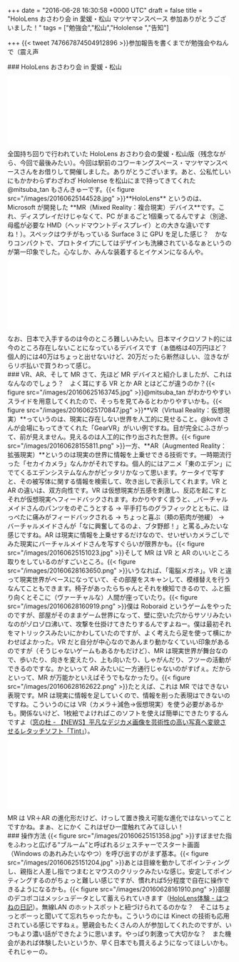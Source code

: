 
+++
date = "2016-06-28 16:30:58 +0000 UTC"
draft = false
title = "HoloLens おさわり会 in 愛媛・松山 マツヤマンスペース 参加ありがとうございました！"
tags = ["勉強会","松山","Hololense ","告知"]

+++
{{< tweet 747667874504912896 >}}参加報告を書くまでが勉強会やねんで（震え声

<div class="section">
    ### HoloLens おさわり会 in 愛媛・松山
    <iframe src="//hatenablog-parts.com/embed?url=http%3A%2F%2Fhololens.connpass.com%2Fevent%2F31786%2F" title="HoloLens おさわり会 in 愛媛・松山 マツヤマンスペース (2016/06/25 14:00〜)" class="embed-card embed-webcard" scrolling="no" frameborder="0" style="display: block; width: 100%; height: 155px; max-width: 500px; margin: 10px 0px;"></iframe>全国持ち回りで行われていた HoloLens おさわり会の愛媛・松山版（残念ながら、今回で最後みたい）。今回は駅前のコワーキングスペース・マツヤマンスペースさんをお借りして開催しました。ありがとうございます。あと、公私忙しいにもかかわらずわざわざ Hololense を松山にまで持ってきてくれた @mitsuba_tan もさんきゅーです。{{< figure src="/images/20160625144528.jpg"  >}}**HoloLens** というのは、Microsoft が開発した **MR（Mixed Reality：複合現実）デバイス**です。これ、ディスプレイだけじゃなくて、PC がまるごと1個乗ってるんですよ（別途、母艦が必要な HMD（ヘッドマウントディスプレイ）との大きな違いですね！）。スペックはウチがもっている Surface 3 に GPU を足した感じ？　かなりコンパクトで、プロトタイプにしてはデザインも洗練されているなぁというのが第一印象でした。心なしか、みんな装着するとイケメンになるんや。<iframe src="//hatenablog-parts.com/embed?url=https%3A%2F%2Fwww.microsoft.com%2Fmicrosoft-hololens%2Fen-us" title="Microsoft HoloLens" class="embed-card embed-webcard" scrolling="no" frameborder="0" style="display: block; width: 100%; height: 155px; max-width: 500px; margin: 10px 0px;"></iframe>なお、日本で入手するのは今のところ難しいみたい。日本マイクロソフト的には今のところ存在しないことになっているデバイスです（ぁ価格は40万円ほど？　個人的には40万はちょっと出せないけど、20万だったら断然ほしい、泣きながらリボ払いで買うわって感じ。

</div>
<div class="section">
    ### VR、AR、そして MR
    さて、先ほど MR デバイスと紹介しましたが、これはなんなのでしょう？　よく耳にする VR とか AR とはどこが違うのか？{{< figure src="/images/20160625163745.jpg"  >}}@mitsuba_tan がわかりやすいスライドを用意してくれたので、そっちを見てみるとわかりやすいかも。{{< figure src="/images/20160625170847.jpg"  >}}**VR（Virtual Reality：仮想現実）**っていうのは、現実に存在しない世界を人工的に見せること。@kovlt さんが会場にもってきてくれた「GearVR」がいい例ですね。目が完全にふさがって、前が見えません。見えるのは人工的に作り出された世界。{{< figure src="/images/20160628155811.png"  >}}一方、**AR（Augmented Reality：拡張現実）**というのは現実の世界に情報を上乗せできる技術です。一時期流行った「セカイカメラ」なんかがそれですね。個人的にはアニメ「東のエデン」にでてくるエデンシステムなんかがピッタリかなって思います。ケータイで写すと、その被写体に関する情報を検索して、吹き出しで表示してくれます。VR と AR の違いは、双方向性です。VR は仮想現実が五感を刺激し、反応を起こすとそれが仮想現実へフィードバックされます。わかりやすく言うと、_バーチャルメイドさんのパンツをのぞこうとする → 平手打ちのグラフィックとともに、ほっぺたに痛みがフィードバックされる → ちょっと喜ぶ（頬の筋肉が弛緩） → バーチャルメイドさんが「なに興奮してるのよ、ブタ野郎！」と罵る_みたいな感じですね。AR は現実に情報を上乗せするだけなので、せいぜいカメラごしでみた現実にバーチャルメイドさんを写すぐらいが限界かも。{{< figure src="/images/20160625151023.jpg"  >}}そして MR は VR と AR のいいところ取りをしているのがすごいところ。{{< figure src="/images/20160628163650.png"  >}}いうなれば、「電脳メガネ」。VR と違って現実世界がベースになっていて、その部屋をスキャンして、模様替えを行うなんてこともできます。椅子があったらちゃんとそれを検知できるので、ふと振り向くとそこに（ヴァーチャルな）人間が座っていたり。{{< figure src="/images/20160628160919.png"  >}}僕は Roboraid というゲームをやったのですが、部屋がそのままゲーム世界になって、壁に空いた穴からサソリみたいなのがゾロゾロ沸いて、攻撃を仕掛けてきたりするんですよねー。僕は最初それをマトリックスみたいにかわしていたのですが、よく考えたら足を使って横にかわせばよかった。VR だと自分が中心なのであんまり動かなくていい印象があるのですが（そうじゃないゲームもあるかもだけど）、MR は現実世界が舞台なので、歩いたり、向きを変えたり、上も向いたり、しゃがんだり、フツーの活動ができるのですな。かといって AR みたいに一方通行じゃないのがすげぇ。だからといって、MR が万能かといえばそうでもなかったり。{{< figure src="/images/20160628162622.png"  >}}たとえば、これは MR ではできない表現です。MR は現実に情報を足していくので、情報を削った表現はできないのですね。こういうのには VR（カメラ＋減色→仮想現実）を使う必要があるかも。関係ないけど、1枚絵でよければこのソフトを使えば簡単にできたりするんですよ（<a href="http://forest.watch.impress.co.jp/article/2007/09/10/tint.html">窓の杜 - 【NEWS】平凡なデジカメ画像を芸術性の高い写真へ変貌させるレタッチソフト「Tint」</a>）。<iframe src="//hatenablog-parts.com/embed?url=http%3A%2F%2Fwww.indii.org%2Fsoftware%2Ftintii%2Fdownload%2F" title="Download Tintii" class="embed-card embed-webcard" scrolling="no" frameborder="0" style="display: block; width: 100%; height: 155px; max-width: 500px; margin: 10px 0px;"></iframe>MR は VR＋AR の進化形だけど、けっして置き換え可能な進化ではないってことですかね。まぁ、とにかく これはぜひ一度触れてみてほしい！

</div>
<div class="section">
    ### 操作方法
    {{< figure src="/images/20160625151358.jpg"  >}}すぼませた指をふわっと広げる“ブルーム”と呼ばれるジェスチャーでスタート画面（Windows のあれみたいなやつ）を呼び出すのがまず基本。{{< figure src="/images/20160625151204.jpg"  >}}あとは目線を動かしてポインティングし、親指と人差し指でつまむとマウスのクリックみたいな感じ。安定してポインティングするのがちょっと難しい感じですが、慣れれば5分程度で自在に操作できるようになるかも。{{< figure src="/images/20160628161910.png"  >}}部屋のデコボコはメッシュデータとして蓄えられていきます（<a href="http://hatsune.hatenablog.jp/entry/2016/04/29/235729">HoloLens体験 - はつねの日記</a>）。無線LAN のホットスポットと紐づけられてるのかな？　そこはちょっとボーっと聞いてて忘れちゃったかも。こういうのには Kinect の技術も応用されている感じですねぇ。懇親会もたくさんの人が参加してくれたのですが、いつもより濃い話ができたように思います。やっぱり刺激って大切かな？　また機会があれば体験したいというか、早く日本でも買えるようになってほしいかも。それじゃーの。

</div>

